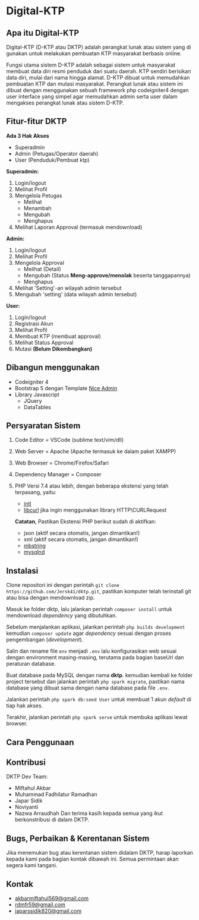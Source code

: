 # Digital-KTP

## Apa itu Digital-KTP

Digital-KTP (D-KTP atau DKTP) adalah perangkat lunak atau sistem yang di gunakan untuk melakukan pembuatan KTP masyarakat berbasis online.

Fungsi utama sistem D-KTP adalah sebagai sistem untuk masyarakat membuat data diri resmi penduduk dari suatu daerah. KTP sendiri berisikan data diri, mulai dari nama hingga alamat. D-KTP dibuat untuk memudahkan pembuatan KTP dan mutasi masyarakat. Perangkat lunak atau sistem ini dibuat dengan menggunakan sebuah framework php codeigniter4 dengan user interface yang simpel agar memudahkan admin serta user dalam mengakses perangkat lunak atau sistem D-KTP.

## Fitur-fitur DKTP
**Ada 3 Hak Akses**
- Superadmin
- Admin (Petugas/Operator daerah)
- User (Penduduk/Pembuat ktp)

**Superadmin:**
1. Login/logout
2. Melihat Profil
3. Mengelola Petugas
    - Melihat 
    - Menambah
    - Mengubah
    - Menghapus
4. Melihat Laporan Approval (termasuk mendownload)

**Admin:**
1. Login/logout
2. Melihat Profil
3. Mengelola Approval
    - Melihat (Detail)
    - Mengubah (Status **Meng-approve/menolak** beserta tanggapannya)
    - Menghapus
4. Melihat 'Setting'-an wilayah admin tersebut
5. Mengubah 'setting' (data wilayah admin tersebut)

**User:**
1. Login/logout
2. Registrasi Akun
3. Melihat Profil
4. Membuat KTP (membuat approval)
5. Melihat Status Approval
6. Mutasi **(Belum Dikembangkan)**

## Dibangun menggunakan
- Codeigniter 4
- Bootstrap 5 dengan Template  [Nice Admin](https://bootstrapmade.com/nice-admin-bootstrap-admin-html-template/)
- Library Javascript
    - JQuery 
    - DataTables

## Persyaratan Sistem
1. Code Editor = VSCode (sublime text/vim/dll)
2. Web Server = Apache (Apache termasuk ke dalam paket XAMPP)
3. Web Browser = Chrome/Firefox/Safari
4. Dependency Manager = Composer
5. PHP Versi 7.4 atau lebih, dengan beberapa ekstensi yang telah terpasang, yaitu:
    - [intl](http://php.net/manual/en/intl.requirements.php)
    - [libcurl](http://php.net/manual/en/curl.requirements.php) jika ingin menggunakan library HTTP\CURLRequest

    **Catatan**, Pastikan Ekstensi PHP berikut sudah di aktifkan:
    - json (aktif secara otomatis, jangan dimantikan!)
    - xml (aktif secara otomatis, jangan dimantikan!)
    - [mbstring](http://php.net/manual/en/mbstring.installation.php)
    - [mysqlnd](http://php.net/manual/en/mysqlnd.install.php)


## Instalasi

Clone repositori ini dengan perintah `git clone https://github.com/Jersk41/dktp.git`, pastikan komputer telah terinstall git atau bisa dengan mendownload zip.

Masuk ke folder dktp, lalu jalankan perintah `composer install` untuk mendownload _dependency_ yang dibutuhkan.

Sebelum menjalankan aplikasi, jalankan perintah `php builds development` kemudian `composer update` agar _dependency_ sesuai dengan proses pengembangan (_development_).

Salin dan rename file `env` menjadi `.env` lalu konfigurasikan web sesuai dengan environment masing-masing, terutama pada bagian baseUrl dan peraturan database.

Buat database pada MySQL dengan nama **dktp**. kemudian kembali ke folder project tersebut dan jalankan perintah `php spark migrate`, pastikan nama database yang dibuat sama dengan nama database pada file `.env`.

Jalankan perintah `php spark db:seed User` untuk membuat 1 akun _default_ di tiap hak akses.

Terakhir, jalankan perintah `php spark serve` untuk membuka aplikasi lewat browser.

## Cara Penggunaan 

## Kontribusi
DKTP Dev Team:
- Miftahul Akbar
- Muhammad Fadhilatur Ramadhan
- Japar Sidik
- Noviyanti
- Nazwa Arraudhah
Dan terima kasih kepada semua yang ikut berkonstribusi di dalam DKTP.
## Bugs, Perbaikan & Kerentanan Sistem
Jika menemukan bug atau kerentanan sistem didalam DKTP, harap laporkan kepada kami pada bagian kontak dibawah ini. Semua permintaan akan segera kami tangani.

## Kontak
- akbarmiftahul569@gmail.com
- rdmfr59@gmail.com
- japarssidik820@gmail.com